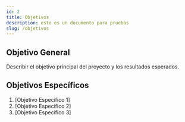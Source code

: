 ```yaml
---
id: 2
title: Objetivos
description: esto es un documento para pruebas
slug: /objetivos
---
```


## Objetivo General

Describir el objetivo principal del proyecto y los resultados esperados.

## Objetivos Específicos

1. [Objetivo Específico 1]
2. [Objetivo Específico 2]
3. [Objetivo Específico 3]
